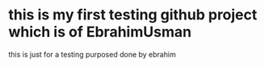 # this is my first testing github project which is of EbrahimUsman
this is just for a testing purposed done by ebrahim
